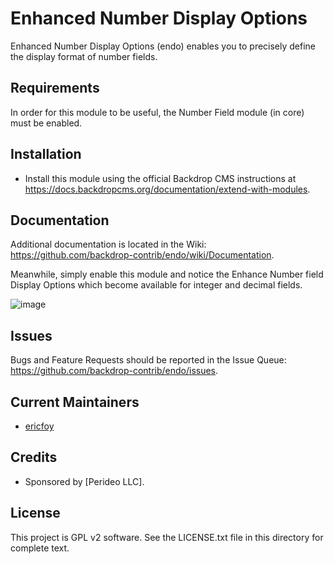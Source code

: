 Enhanced Number Display Options
========
<!--
The first paragraph of this file should be kept short as it will be used as the
project summary on BackdropCMS.org. Aim for about 240 characters (three lines at
80 characters each).

All lines in this file should be no more than 80 characters long for legibility,
unless including a URL or example that requires the line to not wrap.
|<- - - - - - - This line is exactly 80 characters for reference - - - - - - ->|

Detail in READMEs should be limited to the minimum required for installation and
getting started. More detailed documentation should be moved to a GitHub wiki
page; for example: https://github.com/backdrop-contrib/setup/wiki/Documentation.
-->

Enhanced Number Display Options (endo) enables you to precisely define the
display format of number fields.



Requirements
------------
<!--
List any dependencies here. Remove this section if not needed.
-->

In order for this module to be useful, the Number Field module (in core) 
must be enabled.


Installation
------------
<!--
List the steps needed to install and configure the module. Add/remove steps as
necessary.
-->

- Install this module using the official Backdrop CMS instructions at
  https://docs.backdropcms.org/documentation/extend-with-modules.



Documentation
-------------
<!--
Link to the repository's wiki if more documentation can be found there. Remove
this section if not needed (and consider disabling the wiki in the repo settings
if not used).
-->

Additional documentation is located in the Wiki:
https://github.com/backdrop-contrib/endo/wiki/Documentation.

Meanwhile, simply enable this module and notice the Enhance Number field
Display Options which become available for integer and decimal fields.

![image](https://github.com/backdrop-contrib/endo/assets/60248933/933375bd-e765-4fe1-bffc-acafd58218a6)


Issues
------
<!--
Link to the repo's issue queue.
-->

Bugs and Feature Requests should be reported in the Issue Queue:
https://github.com/backdrop-contrib/endo/issues.


Current Maintainers
-------------------
<!--
List the current maintainer(s) of the module, and note if this module needs
new/additional maintainers.
-->

- [ericfoy](https://github.com/ericfoy)


Credits
-------
<!--
Give credit where credit's due.
If this is a Drupal port, state who ported it, and who wrote the original Drupal
module. If this module is based on another project, or uses third-party
libraries, list them here. You can also mention any organisations/companies who
sponsored the module's development.
-->

- Sponsored by [Perideo LLC].


License
-------
<!--
Mention what license this module is released under, and where people can find
it.
-->

This project is GPL v2 software.
See the LICENSE.txt file in this directory for complete text.
